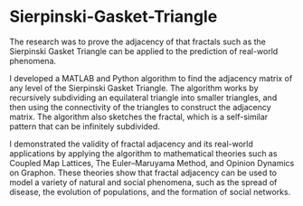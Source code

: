 # Sierpinski-Gasket-Triangle

The research was to prove the adjacency of that fractals such as the Sierpinski Gasket Triangle can be applied to the prediction of real-world phenomena.

I developed a MATLAB and Python algorithm to find the adjacency matrix of any level of the Sierpinski Gasket Triangle. The algorithm works by recursively subdividing an equilateral triangle into smaller triangles, and then using the connectivity of the triangles to construct the adjacency matrix. The algorithm also sketches the fractal, which is a self-similar pattern that can be infinitely subdivided.

I demonstrated the validity of fractal adjacency and its real-world applications by applying the algorithm to mathematical theories such as Coupled Map Lattices, The Euler–Maruyama Method, and Opinion Dynamics on Graphon. These theories show that fractal adjacency can be used to model a variety of natural and social phenomena, such as the spread of disease, the evolution of populations, and the formation of social networks.
